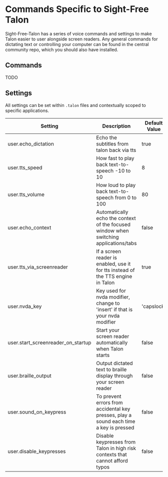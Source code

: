 # Commands Specific to Sight-Free Talon

Sight-Free-Talon has a series of voice commands and settings to make Talon easier to user alongside screen readers. Any general commands for dictating text or controlling your computer can be found in the central community repo, which you should also have installed.

## Commands

TODO

## Settings

All settings can be set within `.talon` files and contextually scoped to specific applications.

| Setting                            | Description                                                                            | Default Value |
| ---------------------------------- | -------------------------------------------------------------------------------------- | ------------- |
| user.echo_dictation                | Echo the subtitles from talon back via tts                                             | true          |
| user.tts_speed                     | How fast to play back text-to-speech -10 to 10                                         | 8             |
| user.tts_volume                    | How loud to play back text-to-speech from 0 to 100                                     | 80            |
| user.echo_context                  | Automatically echo the context of the focused window when switching applications/tabs  | false         |
| user.tts_via_screenreader          | If a screen reader is enabled, use it for tts instead of the TTS engine in Talon       | true          |
| user.nvda_key                      | Key used for nvda modifier, change to 'insert' if that is your nvda modifier           | 'capslock'    |
| user.start_screenreader_on_startup | Start your screen reader automatically when Talon starts                               | false         |
| user.braille_output                | Output dictated text to braille display through your screen reader                     | false         |
| user.sound_on_keypress             | To prevent errors from accidental key presses, play a sound each time a key is pressed | false         |
| user.disable_keypresses            | Disable keypresses from Talon in high risk contexts that cannot afford typos           | false         |
